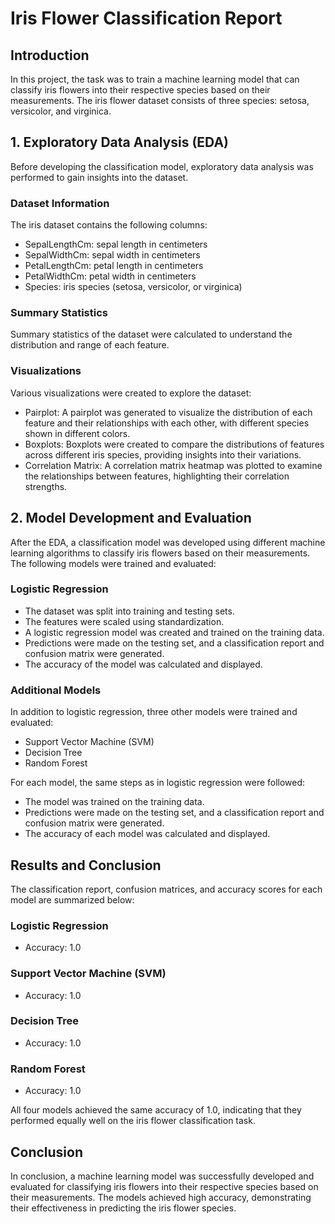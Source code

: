 # Iris Flower Classification Report

## Introduction
In this project, the task was to train a machine learning model that can classify iris flowers into their respective species based on their measurements. The iris flower dataset consists of three species: setosa, versicolor, and virginica.

## 1. Exploratory Data Analysis (EDA)
Before developing the classification model, exploratory data analysis was performed to gain insights into the dataset.

### Dataset Information
The iris dataset contains the following columns:
- SepalLengthCm: sepal length in centimeters
- SepalWidthCm: sepal width in centimeters
- PetalLengthCm: petal length in centimeters
- PetalWidthCm: petal width in centimeters
- Species: iris species (setosa, versicolor, or virginica)

### Summary Statistics
Summary statistics of the dataset were calculated to understand the distribution and range of each feature.

### Visualizations
Various visualizations were created to explore the dataset:
- Pairplot: A pairplot was generated to visualize the distribution of each feature and their relationships with each other, with different species shown in different colors.
- Boxplots: Boxplots were created to compare the distributions of features across different iris species, providing insights into their variations.
- Correlation Matrix: A correlation matrix heatmap was plotted to examine the relationships between features, highlighting their correlation strengths.

## 2. Model Development and Evaluation
After the EDA, a classification model was developed using different machine learning algorithms to classify iris flowers based on their measurements. The following models were trained and evaluated:

### Logistic Regression
- The dataset was split into training and testing sets.
- The features were scaled using standardization.
- A logistic regression model was created and trained on the training data.
- Predictions were made on the testing set, and a classification report and confusion matrix were generated.
- The accuracy of the model was calculated and displayed.

### Additional Models
In addition to logistic regression, three other models were trained and evaluated:
- Support Vector Machine (SVM)
- Decision Tree
- Random Forest

For each model, the same steps as in logistic regression were followed:
- The model was trained on the training data.
- Predictions were made on the testing set, and a classification report and confusion matrix were generated.
- The accuracy of each model was calculated and displayed.

## Results and Conclusion
The classification report, confusion matrices, and accuracy scores for each model are summarized below:

### Logistic Regression
- Accuracy: 1.0  

### Support Vector Machine (SVM)
- Accuracy: 1.0

### Decision Tree
- Accuracy: 1.0

### Random Forest
- Accuracy: 1.0

All four models achieved the same accuracy of 1.0, indicating that they performed equally well on the iris flower classification task.

## Conclusion 

In conclusion, a machine learning model was successfully developed and evaluated for classifying iris flowers into their respective species based on their measurements. The models achieved high accuracy, demonstrating their effectiveness in predicting the iris flower species.

